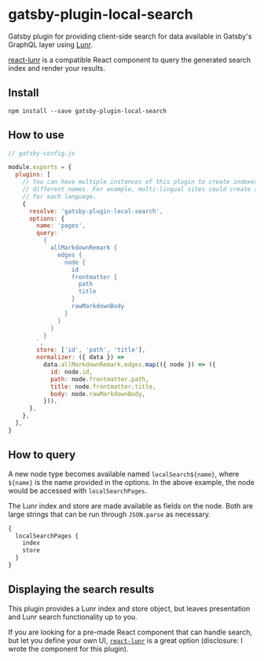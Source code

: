 # gatsby-plugin-local-search

Gatsby plugin for providing client-side search for data available in Gatsby's
GraphQL layer using [Lunr][lunr].

[react-lunr][react-lunr] is a compatible React component to query the generated
search index and render your results.

## Install

`npm install --save gatsby-plugin-local-search`

## How to use

```js
// gatsby-config.js

module.exports = {
  plugins: [
    // You can have multiple instances of this plugin to create indexes with
    // different names. For example, multi-lingual sites could create an index
    // for each language.
    {
      resolve: 'gatsby-plugin-local-search',
      options: {
        name: 'pages',
        query: `
          {
            allMarkdownRemark {
              edges {
                node {
                  id
                  frontmatter {
                    path
                    title
                  }
                  rawMarkdownBody
                }
              }
            }
          }
        `,
        store: ['id', 'path', 'title'],
        normalizer: ({ data }) =>
          data.allMarkdownRemark.edges.map(({ node }) => ({
            id: node.id,
            path: node.frontmatter.path,
            title: node.frontmatter.title,
            body: node.rawMarkdownBody,
          })),
      },
    },
  ],
}
```

## How to query

A new node type becomes available named `localSearch${name}`, where `${name}`
is the name provided in the options. In the above example, the node would be
accessed with `localSearchPages`.

The Lunr index and store are made available as fields on the node. Both are
large strings that can be run through `JSON.parse` as necessary.

```graphql
{
  localSearchPages {
    index
    store
  }
}
```

## Displaying the search results

This plugin provides a Lunr index and store object, but leaves presentation and
Lunr search functionality up to you.

If you are looking for a pre-made React component that can handle search, but
let you define your own UI, [`react-lunr`][react-lunr] is a great option
(disclosure: I wrote the component for this plugin).

[lunr]: https://lunrjs.com/
[react-lunr]: https://github.com/angeloashmore/react-lunr
